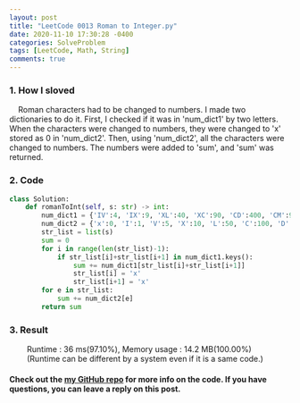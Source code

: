 ```yaml
---
layout: post
title: "LeetCode 0013 Roman to Integer.py"
date: 2020-11-10 17:30:28 -0400
categories: SolveProblem
tags: [LeetCode, Math, String]
comments: true
---
```


### 1. How I sloved
&nbsp;&nbsp;&nbsp;&nbsp;Roman characters had to be changed to numbers. I made two dictionaries to do it. First, I checked if it was in 'num_dict1' by two letters. When the characters were changed to numbers, they were changed to 'x' stored as 0 in 'num_dict2'. Then, using 'num_dict2', all the characters were changed to numbers. The numbers were added to 'sum', and 'sum' was returned.

### 2. Code
```python
class Solution:
    def romanToInt(self, s: str) -> int:
        num_dict1 = {'IV':4, 'IX':9, 'XL':40, 'XC':90, 'CD':400, 'CM':900}
        num_dict2 = {'x':0, 'I':1, 'V':5, 'X':10, 'L':50, 'C':100, 'D':500, 'M':1000}
        str_list = list(s)
        sum = 0
        for i in range(len(str_list)-1):
            if str_list[i]+str_list[i+1] in num_dict1.keys():
                sum += num_dict1[str_list[i]+str_list[i+1]]
                str_list[i] = 'x'
                str_list[i+1] = 'x'
        for e in str_list:
            sum += num_dict2[e]
        return sum
```

### 3. Result
&nbsp;&nbsp;&nbsp;&nbsp;&nbsp;&nbsp;&nbsp;&nbsp;Runtime : 36 ms(97.10%), Memory usage : 14.2 MB(100.00%)  
&nbsp;&nbsp;&nbsp;&nbsp;&nbsp;&nbsp;&nbsp;&nbsp;(Runtime can be different by a system even if it is a same code.)

#### Check out the [my GitHub repo][hyuk-gh] for more info on the code. If you have questions, you can leave a reply on this post.
[hyuk-gh]:   https://github.com/dlgur1994/StudyAlgorithms
